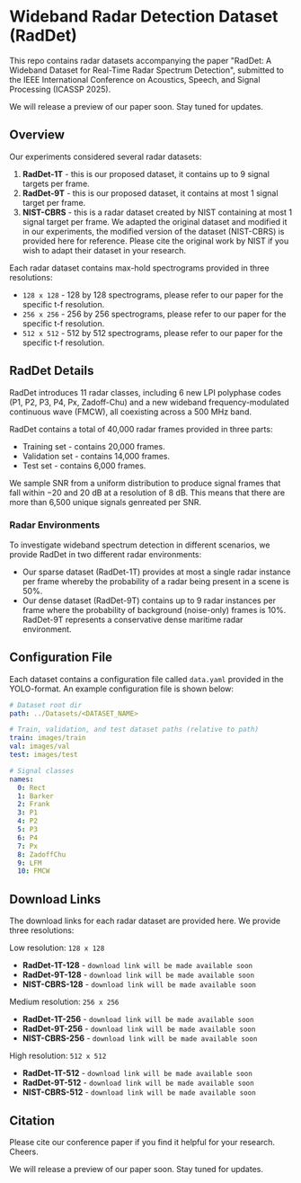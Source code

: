 # Wideband Radar Detection Dataset (RadDet)

This repo contains radar datasets accompanying the paper "RadDet: A Wideband Dataset for Real-Time Radar Spectrum Detection", submitted to the IEEE International Conference on Acoustics, Speech, and Signal Processing (ICASSP 2025). 

We will release a preview of our paper soon. Stay tuned for updates.

## Overview

Our experiments considered several radar datasets:

1. **RadDet-1T** - this is our proposed dataset, it contains up to 9 signal targets per frame.
2. **RadDet-9T** - this is our proposed dataset, it contains at most 1 signal target per frame.
3. **NIST-CBRS** - this is a radar dataset created by NIST containing at most 1 signal target per frame. We adapted the original dataset and modified it in our experiments, the modified version of the dataset (NIST-CBRS) is provided here for reference. Please cite the original work by NIST if you wish to adapt their dataset in your research.

Each radar dataset contains max-hold spectrograms provided in three resolutions:

- `128 x 128` - 128 by 128 spectrograms, please refer to our paper for the specific t-f resolution.
- `256 x 256` - 256 by 256 spectrograms, please refer to our paper for the specific t-f resolution.
- `512 x 512` - 512 by 512 spectrograms, please refer to our paper for the specific t-f resolution.

## RadDet Details

RadDet introduces 11 radar classes, including 6 new LPI polyphase codes (P1, P2, P3, P4, Px, Zadoff-Chu) and a new wideband frequency-modulated continuous wave (FMCW), all coexisting across a 500 MHz band.

RadDet contains a total of 40,000 radar frames provided in three parts:
- Training set - contains 20,000 frames.
- Validation set - contains 14,000 frames.
- Test set - contains 6,000 frames.

We sample SNR from a uniform distribution to produce signal frames that fall within −20 and 20 dB at a resolution of 8 dB. This means that there are more than 6,500 unique signals genreated per SNR.

### Radar Environments

To investigate wideband spectrum detection in different scenarios, we provide RadDet in two different radar environments:

- Our sparse dataset (RadDet-1T) provides at most a single radar instance per frame whereby the probability of a radar being present in a scene is 50%.
- Our dense dataset (RadDet-9T) contains up to 9 radar instances per frame where the probability of background (noise-only) frames is 10%. RadDet-9T represents a conservative dense maritime radar environment.

## Configuration File

Each dataset contains a configuration file called `data.yaml` provided in the YOLO-format. An example configuration file is shown below:

```yaml
# Dataset root dir
path: ../Datasets/<DATASET_NAME>

# Train, validation, and test dataset paths (relative to path)
train: images/train
val: images/val
test: images/test

# Signal classes
names: 
  0: Rect
  1: Barker
  2: Frank
  3: P1
  4: P2
  5: P3
  6: P4
  7: Px
  8: ZadoffChu
  9: LFM
  10: FMCW
```

## Download Links

The download links for each radar dataset are provided here. We provide three resolutions:

Low resolution: `128 x 128`

- **RadDet-1T-128** - `download link will be made available soon`
- **RadDet-9T-128** - `download link will be made available soon`
- **NIST-CBRS-128** - `download link will be made available soon`

Medium resolution: `256 x 256`

- **RadDet-1T-256** - `download link will be made available soon`
- **RadDet-9T-256** - `download link will be made available soon`
- **NIST-CBRS-256** - `download link will be made available soon`

High resolution: `512 x 512`

- **RadDet-1T-512** - `download link will be made available soon`
- **RadDet-9T-512** - `download link will be made available soon`
- **NIST-CBRS-512** - `download link will be made available soon`

## Citation

Please cite our conference paper if you find it helpful for your research. Cheers.

We will release a preview of our paper soon. Stay tuned for updates.